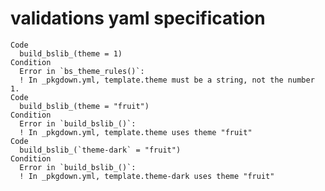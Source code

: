 # validations yaml specification

    Code
      build_bslib_(theme = 1)
    Condition
      Error in `bs_theme_rules()`:
      ! In _pkgdown.yml, template.theme must be a string, not the number 1.
    Code
      build_bslib_(theme = "fruit")
    Condition
      Error in `build_bslib_()`:
      ! In _pkgdown.yml, template.theme uses theme "fruit"
    Code
      build_bslib_(`theme-dark` = "fruit")
    Condition
      Error in `build_bslib_()`:
      ! In _pkgdown.yml, template.theme-dark uses theme "fruit"

